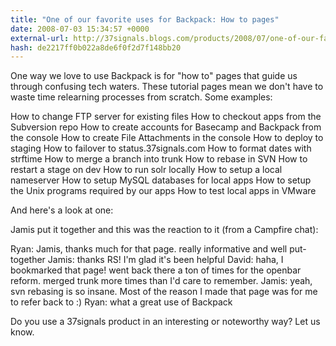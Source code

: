 ```yaml
---
title: "One of our favorite uses for Backpack: How to pages"
date: 2008-07-03 15:34:57 +0000
external-url: http://37signals.blogs.com/products/2008/07/one-of-our-favo.html
hash: de2217ff0b022a8de6f0f2d7f148bb20
---
```


One way we love to use Backpack is for "how to" pages that guide us through confusing tech waters. These tutorial pages mean we don't have to waste time relearning processes from scratch. Some examples:


How to change FTP server for existing files
How to checkout apps from the Subversion repo
How to create accounts for Basecamp and Backpack from the console
How to create File Attachments in the console
How to deploy to staging
How to failover to status.37signals.com
How to format dates with strftime 
How to merge a branch into trunk
How to rebase in SVN
How to restart a stage on dev
How to run solr locally
How to setup a local nameserver 
How to setup MySQL databases for local apps
How to setup the Unix programs required by our apps
How to test local apps in VMware


And here's a look at one:





Jamis put it together and this was the reaction to it (from a Campfire chat):


Ryan: Jamis, thanks much for that page. really informative and well put-together
Jamis: thanks RS! I'm glad it's been helpful
David: haha, I bookmarked that page! went back there a ton of times for the openbar reform. merged trunk more times than I'd care to remember.
Jamis: yeah, svn rebasing is so insane. Most of the reason I made that page was for me to refer back to :)
Ryan: what a great use of Backpack

Do you use a 37signals product in an interesting or noteworthy way? Let us know.
